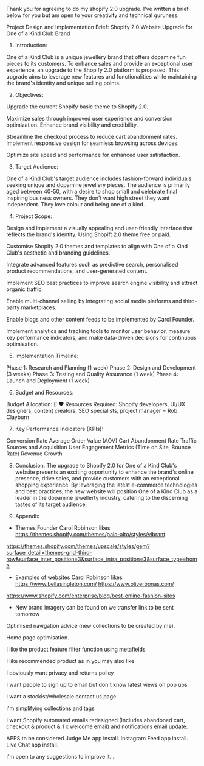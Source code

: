 Thank you for agreeing to do my shopify 2.0 upgrade. I've written a brief below for you but am open to your creativity and technical guruness. 

Project Design and Implementation Brief: Shopify 2.0 Website Upgrade for One of a Kind Club Brand

1. Introduction:

One of a Kind Club is a unique jewellery brand that offers dopamine fun pieces to its customers. To enhance sales and provide an exceptional user experience, an upgrade to the Shopify 2.0 platform is proposed. This upgrade aims to leverage new features and functionalities while maintaining the brand's identity and unique selling points.

2. Objectives:

Upgrade the current Shopify basic theme to Shopify 2.0.

Maximize sales through improved user experience and conversion optimization.
Enhance brand visibility and credibility.

Streamline the checkout process to reduce cart abandonment rates.
Implement responsive design for seamless browsing across devices.

Optimize site speed and performance for enhanced user satisfaction.

3. Target Audience:

One of a Kind Club's target audience includes fashion-forward individuals seeking unique and dopamine jewellery pieces. The audience is primarily aged between 40-50, with a desire to shop small and celebrate final inspiring business owners. They don't want high street they want independent.  They love colour and being one of a kind.

4. Project Scope:

Design and implement a visually appealing and user-friendly interface that reflects the brand's identity. Using Shopift 2.0 theme free or paid.

Customise Shopify 2.0 themes and templates to align with One of a Kind Club's aesthetic and branding guidelines.

Integrate advanced features such as predictive search, personalised product recommendations, and user-generated content.

Implement SEO best practices to improve search engine visibility and attract organic traffic.

Enable multi-channel selling by integrating social media platforms and third-party marketplaces.

Enable blogs and other content feeds to be implemented by Carol Founder.

Implement analytics and tracking tools to monitor user behavior, measure key performance indicators, and make data-driven decisions for continuous optimisation.

5. Implementation Timeline:

Phase 1: Research and Planning (1 week)
Phase 2: Design and Development (3 weeks)
Phase 3: Testing and Quality Assurance (1 week)
Phase 4: Launch and Deployment (1 week)

6. Budget and Resources:

Budget Allocation: £ ❤️ 
Resources Required: Shopify developers, UI/UX designers, content creators, SEO specialists, project manager = Rob Clayburn

7. Key Performance Indicators (KPIs):

Conversion Rate
Average Order Value (AOV)
Cart Abandonment Rate
Traffic Sources and Acquisition
User Engagement Metrics (Time on Site, Bounce Rate)
Revenue Growth

8. Conclusion:
The upgrade to Shopify 2.0 for One of a Kind Club's website presents an exciting opportunity to enhance the brand's online presence, drive sales, and provide customers with an exceptional shopping experience. By leveraging the latest e-commerce technologies and best practices, the new website will position One of a Kind Club as a leader in the dopamine jewellerty industry, catering to the discerning tastes of its target audience.

9. Appendix

- Themes Founder Carol Robinson likes
https://themes.shopify.com/themes/palo-alto/styles/vibrant

https://themes.shopify.com/themes/upscale/styles/gem?surface_detail=themes-grid-third-row&surface_inter_position=3&surface_intra_position=3&surface_type=home

- Examples of websites Carol Robinson likes
https://www.bellasingleton.com/
https://www.oliverbonas.com/

https://www.shopify.com/enterprise/blog/best-online-fashion-sites


- New brand imagery can be found on we transfer link to be sent tomorrow 

Optimised navigation advice (new collections to be created by me).

Home page optimisation.


I like the product feature filter function using metafields 

I like recommended product as in you may also like

I obviously want privacy and returns policy

I want people to sign up to email but don't know latest views on pop ups

I want a stockist/wholesale contact us page

I'm simplifying collections and tags

I want Shopify automated emails redesigned (Includes abandoned cart, checkout & product & 1 x welcome email) and notifications email update.

APPS to be considered 
Judge Me app install.
Instagram Feed app install.
Live Chat app install.

I'm open to any suggestions to improve it....

